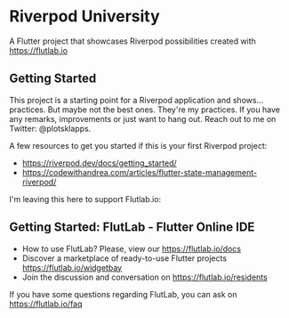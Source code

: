 # Riverpod University

A Flutter project that showcases Riverpod possibilities created with https://flutlab.io

## Getting Started

This project is a starting point for a Riverpod application and shows... practices.
But maybe not the best ones. They're my practices.
If you have any remarks, improvements or just want to hang out. Reach out to me
on Twitter: @plotsklapps.

A few resources to get you started if this is your first Riverpod project:

- https://riverpod.dev/docs/getting_started/
- https://codewithandrea.com/articles/flutter-state-management-riverpod/

I'm leaving this here to support Flutlab.io:

## Getting Started: FlutLab - Flutter Online IDE

- How to use FlutLab? Please, view our https://flutlab.io/docs
- Discover a marketplace of ready-to-use Flutter projects https://flutlab.io/widgetbay
- Join the discussion and conversation on https://flutlab.io/residents

If you have some questions regarding FlutLab, you can ask on https://flutlab.io/faq
